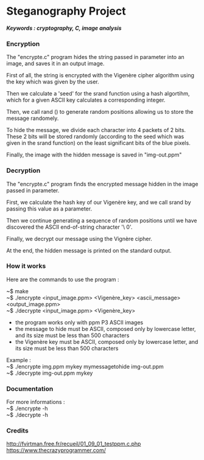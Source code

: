 # Steganography Project

***Keywords : cryptography, C, image analysis***

### Encryption

The "encrypte.c" program hides the string passed in parameter
into an image, and saves it in an output image.

First of all, the string is encrypted with the Vigenère cipher algorithm using the key which was given by the user.

Then we calculate a 'seed' for the srand function using a hash algortihm,
which for a given ASCII key calculates a corresponding integer.

Then, we call rand () to generate random positions allowing us to store
the message randomely.

To hide the message, we divide each character into 4 packets of 2 bits. These 2 bits will be stored randomly (according to the seed which was given in the srand function) on the least significant bits of the blue pixels.

Finally, the image with the hidden message is saved in "img-out.ppm"


### Decryption

The "encrypte.c" program finds the encrypted message hidden in the image passed in parameter.

First, we calculate the hash key of our Vigenère key, and we call srand by passing this value as a parameter.

Then we continue generating a sequence of random positions until we have discovered
the ASCII end-of-string character '\ 0'.

Finally, we decrypt our message using the Vignère cipher.

At the end, the hidden message is printed on the standard output.


### How it works

Here are the commands to use the program :

~$ make  
~$ ./encrypte \<input_image.ppm\> \<Vigenère_key\> \<ascii_message\> \<output_image.ppm\>  
~$ ./decrypte \<input_image.ppm\> \<Vigenère_key\>  

* the program works only with ppm P3 ASCII images
* the message to hide must be ASCII, composed only by lowercase letter, and its size must be less than 500 characters
* the Vigenère key must be ASCII, composed only by lowercase letter, and its size must be less than 500 characters

Example :  
~$ ./encrypte img.ppm mykey mymessagetohide img-out.ppm    
~$ ./decrypte img-out.ppm mykey  


### Documentation

For more informations :  
~$ ./encrypte -h  
~$ ./decrypte -h  


### Credits

http://fvirtman.free.fr/recueil/01_09_01_testppm.c.php
https://www.thecrazyprogrammer.com/
